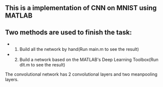 This is a implementation of CNN on MNIST using MATLAB
---

Two methods are used to finish the task: 
---
* 1. Build all the network by hand(Run main.m to see the result)
* 2. Build a network based on the MATLAB's Deep Learning Toolbox(Run dlt.m to see the result)

The convolutional network has 2 convolutional layers and two meanpooling layers.
